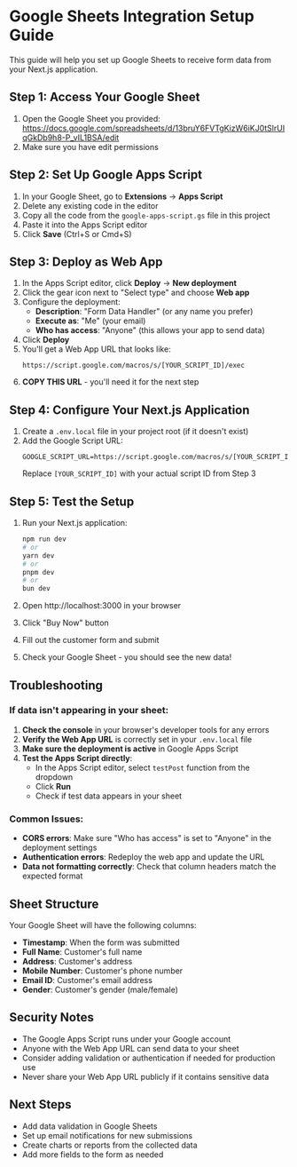 # Google Sheets Integration Setup Guide

This guide will help you set up Google Sheets to receive form data from your Next.js application.

## Step 1: Access Your Google Sheet

1. Open the Google Sheet you provided: https://docs.google.com/spreadsheets/d/13bruY6FVTgKizW6iKJ0tSlrUIqGkDb9h8-P_vIL1BSA/edit
2. Make sure you have edit permissions

## Step 2: Set Up Google Apps Script

1. In your Google Sheet, go to **Extensions** → **Apps Script**
2. Delete any existing code in the editor
3. Copy all the code from the `google-apps-script.gs` file in this project
4. Paste it into the Apps Script editor
5. Click **Save** (Ctrl+S or Cmd+S)

## Step 3: Deploy as Web App

1. In the Apps Script editor, click **Deploy** → **New deployment**
2. Click the gear icon next to "Select type" and choose **Web app**
3. Configure the deployment:
   - **Description**: "Form Data Handler" (or any name you prefer)
   - **Execute as**: "Me" (your email)
   - **Who has access**: "Anyone" (this allows your app to send data)
4. Click **Deploy**
5. You'll get a Web App URL that looks like:
   ```
   https://script.google.com/macros/s/[YOUR_SCRIPT_ID]/exec
   ```
6. **COPY THIS URL** - you'll need it for the next step

## Step 4: Configure Your Next.js Application

1. Create a `.env.local` file in your project root (if it doesn't exist)
2. Add the Google Script URL:
   ```
   GOOGLE_SCRIPT_URL=https://script.google.com/macros/s/[YOUR_SCRIPT_ID]/exec
   ```
   Replace `[YOUR_SCRIPT_ID]` with your actual script ID from Step 3

## Step 5: Test the Setup

1. Run your Next.js application:
   ```bash
   npm run dev
   # or
   yarn dev
   # or
   pnpm dev
   # or
   bun dev
   ```

2. Open http://localhost:3000 in your browser
3. Click "Buy Now" button
4. Fill out the customer form and submit
5. Check your Google Sheet - you should see the new data!

## Troubleshooting

### If data isn't appearing in your sheet:

1. **Check the console** in your browser's developer tools for any errors
2. **Verify the Web App URL** is correctly set in your `.env.local` file
3. **Make sure the deployment is active** in Google Apps Script
4. **Test the Apps Script directly**:
   - In the Apps Script editor, select `testPost` function from the dropdown
   - Click **Run**
   - Check if test data appears in your sheet

### Common Issues:

- **CORS errors**: Make sure "Who has access" is set to "Anyone" in the deployment settings
- **Authentication errors**: Redeploy the web app and update the URL
- **Data not formatting correctly**: Check that column headers match the expected format

## Sheet Structure

Your Google Sheet will have the following columns:
- **Timestamp**: When the form was submitted
- **Full Name**: Customer's full name
- **Address**: Customer's address
- **Mobile Number**: Customer's phone number
- **Email ID**: Customer's email address
- **Gender**: Customer's gender (male/female)

## Security Notes

- The Google Apps Script runs under your Google account
- Anyone with the Web App URL can send data to your sheet
- Consider adding validation or authentication if needed for production use
- Never share your Web App URL publicly if it contains sensitive data

## Next Steps

- Add data validation in Google Sheets
- Set up email notifications for new submissions
- Create charts or reports from the collected data
- Add more fields to the form as needed 